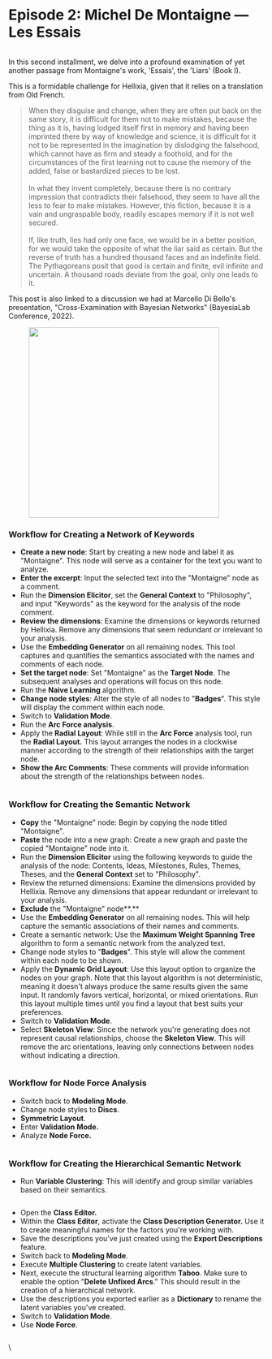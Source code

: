 # Episode 2: Michel De Montaigne —Les Essais

<figure><img src="https://res.cloudinary.com/dvr3obmlj/image/upload/v1690035271/PM2_Montaigne._001_dt4jzx.png" alt=""><figcaption></figcaption></figure>

In this second installment, we delve into a profound examination of yet another passage from Montaigne's work, 'Essais', the 'Liars' (Book I).

This is a formidable challenge for Hellixia, given that it relies on a translation from Old French.

> When they disguise and change, when they are often put back on the same story, it is difficult for them not to make mistakes, because the thing as it is, having lodged itself first in memory and having been imprinted there by way of knowledge and science, it is difficult for it not to be represented in the imagination by dislodging the falsehood, which cannot have as firm and steady a foothold, and for the circumstances of the first learning not to cause the memory of the added, false or bastardized pieces to be lost.\
> \
> In what they invent completely, because there is no contrary impression that contradicts their falsehood, they seem to have all the less to fear to make mistakes. However, this fiction, because it is a vain and ungraspable body, readily escapes memory if it is not well secured.\
> \
> If, like truth, lies had only one face, we would be in a better position, for we would take the opposite of what the liar said as certain. But the reverse of truth has a hundred thousand faces and an indefinite field. The Pythagoreans posit that good is certain and finite, evil infinite and uncertain. A thousand roads deviate from the goal, only one leads to it.

This post is also linked to a discussion we had at Marcello Di Bello's presentation, "Cross-Examination with Bayesian Networks" (BayesiaLab Conference, 2022).

<figure><img src="https://res.cloudinary.com/dvr3obmlj/image/upload/v1690018075/Montaigne2_lvo3em.png" alt="" width="375"><figcaption></figcaption></figure>

### Workflow for Creating a Network of Keywords

* **Create a new node**: Start by creating a new node and label it as "Montaigne". This node will serve as a container for the text you want to analyze.
* **Enter the excerpt**: Input the selected text into the "Montaigne" node as a comment.
* Run the **Dimension Elicitor**, set the **General Context** to "Philosophy", and input "Keywords" as the keyword for the analysis of the node comment.
* **Review the dimensions**: Examine the dimensions or keywords returned by Hellixia. Remove any dimensions that seem redundant or irrelevant to your analysis.
* Use the **Embedding Generator** on all remaining nodes. This tool captures and quantifies the semantics associated with the names and comments of each node.
* **Set the target node**: Set "Montaigne" as the **Target Node**. The subsequent analyses and operations will focus on this node.
* Run the **Naive Learning** algorithm.&#x20;
* **Change node styles**: Alter the style of all nodes to "**Badges**". This style will display the comment within each node.
* Switch to **Validation Mode**.&#x20;
* Run the **Arc Force analysis**.&#x20;
* Apply the **Radial Layout**: While still in the **Arc Force** analysis tool, run the **Radial Layout.** This layout arranges the nodes in a clockwise manner according to the strength of their relationships with the target node.
* **Show the Arc Comments**: These comments will provide information about the strength of the relationships between nodes.

<div data-full-width="true">

<figure><img src="https://res.cloudinary.com/dvr3obmlj/image/upload/v1690380790/Hellixia_PM2_NaifKeywords_pxzwj8.svg" alt=""><figcaption></figcaption></figure>

</div>

### Workflow for Creating the Semantic Network

* **Copy** the "Montaigne" node: Begin by copying the node titled "Montaigne".
* **Paste** the node into a new graph: Create a new graph and paste the copied "Montaigne" node into it.
* Run the **Dimension Elicitor** using the following keywords to guide the analysis of the node: Contents, Ideas, Milestones, Rules, Themes, Theses, and the **General Context** set to "Philosophy".
* Review the returned dimensions: Examine the dimensions provided by Hellixia. Remove any dimensions that appear redundant or irrelevant to your analysis.
* **Exclude** the "Montaigne" node**.**
* Use the **Embedding Generator** on all remaining nodes. This will help capture the semantic associations of their names and comments.
* Create a semantic network: Use the **Maximum Weight Spanning Tree** algorithm to form a semantic network from the analyzed text.
* Change node styles to "**Badges**". This style will allow the comment within each node to be shown.
* Apply the **Dynamic Grid Layout**: Use this layout option to organize the nodes on your graph. Note that this layout algorithm is not deterministic, meaning it doesn't always produce the same results given the same input. It randomly favors vertical, horizontal, or mixed orientations. Run this layout multiple times until you find a layout that best suits your preferences.
* Switch to **Validation Mode**.
* Select **Skeleton View**: Since the network you're generating does not represent causal relationships, choose the **Skeleton View**. This will remove the arc orientations, leaving only connections between nodes without indicating a direction.

<figure><img src="https://res.cloudinary.com/dvr3obmlj/image/upload/v1690380790/PM2-SN_o2nwhf.svg" alt=""><figcaption></figcaption></figure>

### Workflow for Node Force Analysis

* Switch back to **Modeling Mode**.&#x20;
* Change node styles to **Discs**.&#x20;
* **Symmetric Layout**.
* Enter **Validation Mode.**
* Analyze **Node Force.**

<figure><img src="https://res.cloudinary.com/dvr3obmlj/image/upload/v1690380790/Hellixia_PM2-NF_zrmllh.svg" alt=""><figcaption></figcaption></figure>

### Workflow for Creating the Hierarchical Semantic Network

* Run **Variable Clustering**: This will identify and group similar variables based on their semantics.

<figure><img src="https://res.cloudinary.com/dvr3obmlj/image/upload/v1690380790/Hellixia_PM2-VC_ip62dz.svg" alt=""><figcaption></figcaption></figure>

* Open the **Class Editor.**
* Within the **Class Editor**, activate the **Class Description Generator.** Use it to create meaningful names for the factors you're working with.
* Save the descriptions you've just created using the **Export Descriptions** feature.
* Switch back to **Modeling Mode**. &#x20;
* Execute **Multiple Clustering** to create latent variables.
* Next, execute the structural learning algorithm **Taboo**. Make sure to enable the option "**Delete Unfixed Arcs**." This should result in the creation of a hierarchical network.
* Use the descriptions you exported earlier as a **Dictionary** to rename the latent variables you've created.
* Switch to **Validation Mode**.
* Use **Node Force**.

<figure><img src="https://res.cloudinary.com/dvr3obmlj/image/upload/v1690380790/Hellixia_PM2-HSN_p7xxem.svg" alt=""><figcaption></figcaption></figure>

\
